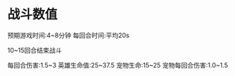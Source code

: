 # 战斗数值

预期游戏时间:4~8分钟
每回合时间:平均20s

10~15回合结束战斗

每回合伤害:1.5~3
英雄生命值:25~37.5
宠物生命:15~25
宠物每回合伤害:1.0~1.5
